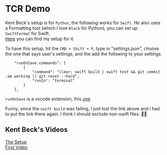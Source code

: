 # TCR Demo

Kent Beck's setup is for `Python`, the following works for `Swift`.
He also uses a Formatting tool (which I love `Black` for Python), you can set up `SwiftFormat` for Swift.</br>
[Here](https://github.com/TheAlienMann/SwiftLintingConfig) you can find my setup for it.

To have this setup, hit the `CMD + Shift + P`, type in "settings.json", choose the one that says user's settings, and the add the following to your settings.

```
    "runOnSave.commands": [
        {
            "command": "clear; swift build | swift test && git commit -am working || git reset --hard",
            "runIn": "terminal"
        }
    ],
```

`runOnSave` is a vscode extension, this [one](https://marketplace.visualstudio.com/items?itemName=pucelle.run-on-save)

Funny, since the `swift build` was failing, I just lost the link above and I had to put the link there again. I think I should exclude non-swift files. 🤦‍♂️

## Kent Beck's Videos

[The Setup ](https://www.youtube.com/watch?v=tnO2Mos0RjU)</br>
[First Video](https://www.youtube.com/watch?v=Aof0F9DvTFg)
